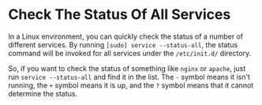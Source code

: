 # Check The Status Of All Services

In a Linux environment, you can quickly check the status of a number of
different services. By running `[sudo] service --status-all`, the status
command will be invoked for all services under the `/etc/init.d/` directory.

So, if you want to check the status of something like `nginx` or `apache`,
just run `service --status-all` and find it in the list. The `-` symbol
means it isn't running, the `+` symbol means it is up, and the `?` symbol
means that it cannot determine the status.
